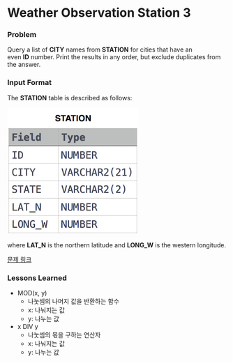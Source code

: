 # Weather Observation Station 3

### Problem

Query a list of **CITY** names from **STATION** for cities that have an even **ID** number. Print the results in any order, but exclude duplicates from the answer.

### Input Format

The **STATION** table is described as follows:

![image.png](image.png)

where **LAT_N** is the northern latitude and **LONG_W** is the western longitude.

[문제 링크](https://www.hackerrank.com/challenges/weather-observation-station-3/problem?isFullScreen=true)

### Lessons Learned

- MOD(x, y)
    - 나눗셈의 나머지 값을 반환하는 함수
    - x: 나눠지는 값
    - y: 나누는 값
- x DIV y
    - 나눗셈의 몫을 구하는 연산자
    - x: 나눠지는 값
    - y: 나누는 값